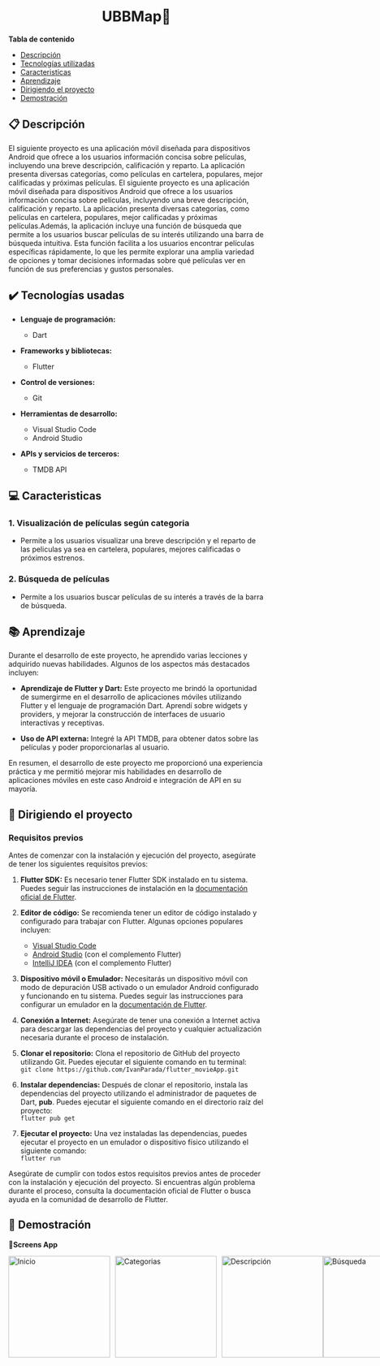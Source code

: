 <h1 align="center"> UBBMap🚶 </h1>


**Tabla de contenido**   
* [Descripción](#descripcion)
* [Tecnologías utilizadas](#tec-util)
* [Caracteristicas](#caract)
* [Aprendizaje](#aprendizaje)
* [Dirigiendo el proyecto](#instrucciones)
* [Demostración](#img)
## 📋 Descripción<a name="descripcion"></a>
El siguiente proyecto es una aplicación móvil diseñada para dispositivos Android que ofrece a los usuarios información concisa sobre películas, incluyendo una breve descripción, calificación y reparto. La aplicación presenta diversas categorías, como películas en cartelera, populares, mejor calificadas y próximas películas.
El siguiente proyecto es una aplicación móvil diseñada para dispositivos Android que ofrece a los usuarios información concisa sobre películas, incluyendo una breve descripción, calificación y reparto. La aplicación presenta diversas categorías, como películas en cartelera, populares, mejor calificadas y próximas películas.Además, la aplicación incluye una función de búsqueda que permite a los usuarios buscar películas de su interés utilizando una barra de búsqueda intuitiva. Esta función facilita a los usuarios encontrar películas específicas rápidamente, lo que les permite explorar una amplia variedad de opciones y tomar decisiones informadas sobre qué películas ver en función de sus preferencias y gustos personales.


## ✔️ Tecnologías usadas<a name="tec-util"></a>

* <b>Lenguaje de programación:</b>
  * Dart

* <b>Frameworks y bibliotecas:</b>
  * Flutter
    
* <b>Control de versiones:</b>
  * Git
    
* <b>Herramientas de desarrollo:</b>
  * Visual Studio Code
  * Android Studio
    
* <b>APIs y servicios de terceros:</b>
  * TMDB API

## 💻 Caracteristicas<a name="caract"></a>

### 1. Visualización de películas según categoria
- Permite a los usuarios visualizar una breve descripción y el reparto de las peliculas ya sea en cartelera, populares, mejores calificadas o próximos estrenos.

### 2. Búsqueda de películas
- Permite a los usuarios buscar películas de su interés a través de la barra de búsqueda.


## 📚 Aprendizaje<a name="aprendizaje"></a>


Durante el desarrollo de este proyecto, he aprendido varias lecciones y adquirido nuevas habilidades. Algunos de los aspectos más destacados incluyen:

- **Aprendizaje de Flutter y Dart:** Este proyecto me brindó la oportunidad de sumergirme en el desarrollo de aplicaciones móviles utilizando Flutter y el lenguaje de programación Dart. Aprendí sobre widgets y providers, y mejorar la construcción de interfaces de usuario interactivas y receptivas.

- **Uso de API externa:** Integré la API TMDB, para obtener datos sobre las películas y poder proporcionarlas al usuario.
  
En resumen, el desarrollo de este proyecto me proporcionó una  experiencia práctica y me permitió mejorar mis habilidades en desarrollo de aplicaciones móviles en este caso Android e integración de API en su mayoría.


## 🚦 Dirigiendo el proyecto<a name="instrucciones"></a>

### Requisitos previos

Antes de comenzar con la instalación y ejecución del proyecto, asegúrate de tener los siguientes requisitos previos:

1. **Flutter SDK:** Es necesario tener Flutter SDK instalado en tu sistema. Puedes seguir las instrucciones de instalación en la [documentación oficial de Flutter](https://flutter.dev/docs/get-started/install).

2. **Editor de código:** Se recomienda tener un editor de código instalado y configurado para trabajar con Flutter. Algunas opciones populares incluyen:
   - [Visual Studio Code](https://code.visualstudio.com/)
   - [Android Studio](https://developer.android.com/studio) (con el complemento Flutter)
   - [IntelliJ IDEA](https://www.jetbrains.com/idea/) (con el complemento Flutter)

3. **Dispositivo móvil o Emulador:** Necesitarás un dispositivo móvil con modo de depuración USB activado o un emulador Android configurado y funcionando en tu sistema. Puedes seguir las instrucciones para configurar un emulador en la [documentación de Flutter](https://flutter.dev/docs/get-started/install/windows#set-up-the-android-emulator).

4. **Conexión a Internet:** Asegúrate de tener una conexión a Internet activa para descargar las dependencias del proyecto y cualquier actualización necesaria durante el proceso de instalación.

5. **Clonar el repositorio:** Clona el repositorio de GitHub del proyecto utilizando Git. Puedes ejecutar el siguiente comando en tu terminal:
<br>`git clone https://github.com/IvanParada/flutter_movieApp.git`

6. **Instalar dependencias:** Después de clonar el repositorio, instala las dependencias del proyecto utilizando el administrador de paquetes de Dart, <b>pub</b>. Puedes ejecutar el siguiente comando en el directorio raíz del proyecto:
<br>`flutter pub get`

7. **Ejecutar el proyecto:** Una vez instaladas las dependencias, puedes ejecutar el proyecto en un emulador o dispositivo físico utilizando el siguiente comando:
<br>`flutter run`


Asegúrate de cumplir con todos estos requisitos previos antes de proceder con la instalación y ejecución del proyecto. Si encuentras algún problema durante el proceso, consulta la documentación oficial de Flutter o busca ayuda en la comunidad de desarrollo de Flutter.


## 📱 Demostración<a name="img"></a>

📱<b>Screens App</b>
<div style="display:flex;">
    <img src="https://github.com/IvanParada/flutter_movieApp/assets/118088453/c136376b-0a92-4cb0-8114-aa7aca375695" alt="Inicio" style="width:200px; margin-right:10px;">
    <img src="https://github.com/IvanParada/flutter_movieApp/assets/118088453/2532da37-64f1-4c4a-a447-850d03be3831" alt="Categorias" style="width:200px; margin-right:10px;">
    <img src="https://github.com/IvanParada/flutter_movieApp/assets/118088453/931001c7-8f53-452a-b04d-3da71274d4b0" alt="Descripción" style="width:200px;">
    <img src="https://github.com/IvanParada/flutter_movieApp/assets/118088453/91cfcc6b-5304-4651-990e-35fe2b975608" alt="Búsqueda" style="width:200px;">
</div>




